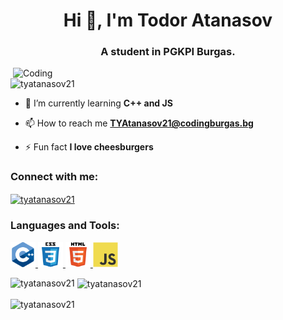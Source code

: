 <h1 align="center">Hi 👋, I'm Todor Atanasov</h1>
<h3 align="center">A student in PGKPI Burgas.</h3>
<img align="right" src="https://raw.githubusercontent.com/gist/patevs/b007a0e98fb216438d4cbf559fac4166/raw/88f20c9d749d756be63f22b09f3c4ac570bc5101/programming.gif" alt = "Coding" width = "500px">


<p align="left"> <img src="https://komarev.com/ghpvc/?username=tyatanasov21&label=Profile%20views&color=0e75b6&style=flat" alt="tyatanasov21" /> </p>

- 🌱 I’m currently learning **C++ and JS**

- 📫 How to reach me **TYAtanasov21@codingburgas.bg**

- ⚡ Fun fact **I love cheesburgers**

<h3 align="left">Connect with me:</h3>
<p align="left">
<a href="https://linkedin.com/in/tyatanasov21" target="blank"><img align="center" src="https://raw.githubusercontent.com/rahuldkjain/github-profile-readme-generator/master/src/images/icons/Social/linked-in-alt.svg" alt="tyatanasov21" height="30" width="40" /></a>
</p>

<h3 align="left">Languages and Tools:</h3>
<p align="left"> <a href="https://www.w3schools.com/cpp/" target="_blank" rel="noreferrer"> <img src="https://raw.githubusercontent.com/devicons/devicon/master/icons/cplusplus/cplusplus-original.svg" alt="cplusplus" width="40" height="40"/> </a> <a href="https://www.w3schools.com/css/" target="_blank" rel="noreferrer"> <img src="https://raw.githubusercontent.com/devicons/devicon/master/icons/css3/css3-original-wordmark.svg" alt="css3" width="40" height="40"/> </a> <a href="https://www.w3.org/html/" target="_blank" rel="noreferrer"> <img src="https://raw.githubusercontent.com/devicons/devicon/master/icons/html5/html5-original-wordmark.svg" alt="html5" width="40" height="40"/> </a> <a href="https://developer.mozilla.org/en-US/docs/Web/JavaScript" target="_blank" rel="noreferrer"> <img src="https://raw.githubusercontent.com/devicons/devicon/master/icons/javascript/javascript-original.svg" alt="javascript" width="40" height="40"/> </a> </p>

<p><img align="left" src="https://github-readme-stats.vercel.app/api/top-langs?username=tyatanasov21&show_icons=true&locale=en&layout=compact" alt="tyatanasov21" /></p>

<p>&nbsp;<img align="center" src="https://github-readme-stats.vercel.app/api?username=tyatanasov21&show_icons=true&locale=en" alt="tyatanasov21" /></p>

<p><img align="center" src="https://github-readme-streak-stats.herokuapp.com/?user=tyatanasov21&" alt="tyatanasov21" /></p>
